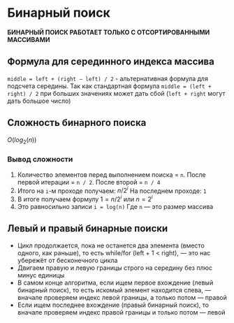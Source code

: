 # Бинарный поиск

**БИНАРНЫЙ ПОИСК РАБОТАЕТ ТОЛЬКО С ОТСОРТИРОВАННЫМИ МАССИВАМИ**

## Формула для серединного индекса массива

`middle = left + (right − left) / 2` - альтернативная формула для подсчета середины. 
Так как стандартная формула `middle = (left + right) / 2` при больших значениях может дать сбой
(`left + right` могут дать большое число)

## Сложность бинарного поиска

$O(log_{2}(n))$

### Вывод сложности

1) Количество элементов перед выполнением поиска = `n`.
После первой итерации = `n / 2`.
После второй = `n / 4`
2) Итого на `i`-м проходе получаем: $n / 2^i$
На последнем проходе: `1`
3) В итоге получаем формулу
$1 = n / 2^i$ или $n = 2^i$
4) Это равносильно записи
`i = log(n)`
Где `n` — это размер массива

## Левый и правый бинарные поиски
- Цикл продолжается, пока не останется два
  элемента (вместо одного, как раньше), то
  есть while/for (left + 1 < right), — это нас
  убережёт от бесконечного цикла
- Двигаем правую и левую границы строго
  на середину без плюс минус единицы
- В самом конце алгоритма, если ищем первое
  вхождение (левый бинарный поиск), то есть
  искомый элемент находится слева, — вначале
  проверяем индекс левой границы, а только
  потом — правой
- Если ищем последнее вхождение (правый
  бинарный поиск), то вначале проверяем
  индекс правой границы и только потом —
  левой